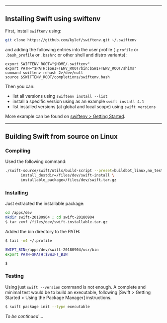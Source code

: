 ----

## Installing Swift using swiftenv

First, install `swiftenv` using:
```bash
git clone https://github.com/kylef/swiftenv.git ~/.swiftenv

```
and adding the following entries into the user profile (`.profile` or `.bash_profile` or `.bashrc` or other shell and distro variants):

```
export SWIFTENV_ROOT="$HOME/.swiftenv"
export PATH="$PATH:$SWIFTENV_ROOT/bin:$SWIFTENV_ROOT/shims"
command swiftenv rehash 2>/dev/null
source $SWIFTENV_ROOT/completions/swiftenv.bash
```
Then you can:
- list all versions using `swiftenv install --list`
- install a specific version using as an example `swift install 4.1`
- list installed versions (at global and local scope) using `swift versions`

More example can be found on [swiftenv > Getting Started](https://swiftenv.fuller.li/en/latest/getting-started.html).

----

## Building Swift from source on Linux

### Compiling

Used the following command:

```bash
./swift-source/swift/utils/build-script --preset=buildbot_linux,no_test \
       install_destdir=/files/dev/swift-install \
       installable_package=/files/dev/swift.tar.gz
```

### Installing

Just extracted the installable package:

```bash
cd /apps/dev
mkdir swift-20180904 ; cd swift-20180904
$ tar zxvf /files/dev/swift-installable.tar.gz
```

Added the bin directory to the PATH:

```bash
$ tail -n4 ~/.profile

SWIFT_BIN=/apps/dev/swift-20180904/usr/bin
export PATH=$PATH:$SWIFT_BIN

$
```

### Testing

Using just `swift --version` command is not enough. A complete and minimal test would be to build an executable, following [Swift > Getting Started > Using the Package Manager] instructions.

```bash
$ swift package init --type executable
```


_To be continued ..._


